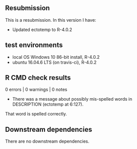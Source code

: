 ## Resubmission
This is a resubmission. In this version I have:

* Updated ectotemp to R-4.0.2

## test environments
* local OS Windows 10 86-bit install, R-4.0.2
* ubuntu 16.04.6 LTS (on travis-ci), R-4.0.2

## R CMD check results
0 errors | 0 warnings | 0 notes

* There was a message about possibly mis-spelled words in DESCRIPTION (ectotemp  at 6:127).

That word is spelled correctly.

## Downstream dependencies
There are no downstream dependencies.
 
